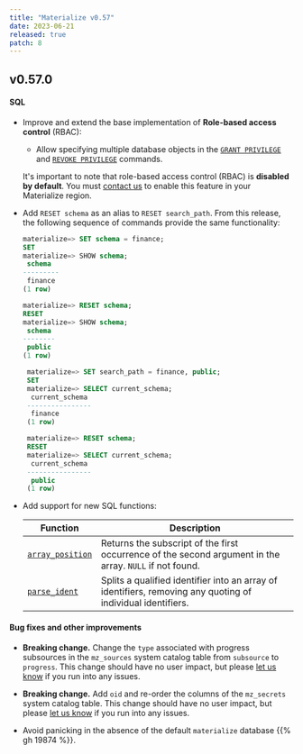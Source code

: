 ```yaml
---
title: "Materialize v0.57"
date: 2023-06-21
released: true
patch: 8
---
```


## v0.57.0

#### SQL

* Improve and extend the base implementation of **Role-based
  access control** (RBAC):

  * Allow specifying multiple database objects in the [`GRANT PRIVILEGE`](/sql/grant-privilege)
    and [`REVOKE PRIVILEGE`](/sql/revoke-privilege) commands.

  It's important to note that role-based access control (RBAC) is **disabled by
  default**. You must [contact us](https://materialize.com/contact/) to enable
  this feature in your Materialize region.


* Add `RESET schema` as an alias to `RESET search_path`. From this release, the
  following sequence of commands provide the same functionality:

  ```sql
  materialize=> SET schema = finance;
  SET
  materialize=> SHOW schema;
   schema
  ---------
   finance
  (1 row)

  materialize=> RESET schema;
  RESET
  materialize=> SHOW schema;
   schema
  --------
   public
  (1 row)
  ```

  ```sql
   materialize=> SET search_path = finance, public;
   SET
   materialize=> SELECT current_schema;
    current_schema
   ----------------
    finance
   (1 row)

   materialize=> RESET schema;
   RESET
   materialize=> SELECT current_schema;
    current_schema
   ----------------
    public
   (1 row)
  ```

* Add support for new SQL functions:

  | Function                                        | Description                                                                                                 |
  | ----------------------------------------------- | ----------------------------------------------------------------------------------------------------------- |
  | [`array_position`](/sql/functions/#array-func)  | Returns the subscript of the first occurrence of the second argument in the array. `NULL` if not found.     |
  | [`parse_ident`](/sql/functions/#string-func)    | Splits a qualified identifier into an array of identifiers, removing any quoting of individual identifiers. |

#### Bug fixes and other improvements

* **Breaking change.** Change the `type` associated with progress subsources in
    the `mz_sources` system catalog table from `subsource` to `progress`. This
    change should have no user impact, but please [let us know](https://materialize.com/s/chat)
    if you run into any issues.

* **Breaking change.** Add `oid` and re-order the columns of the `mz_secrets`
    system catalog table. This change should have no user impact, but please
    [let us know](https://materialize.com/s/chat) if you run into any issues.

* Avoid panicking in the absence of the default `materialize` database {{% gh 19874 %}}.
